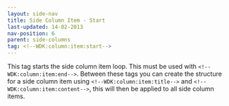 ```yaml
---
layout: side-nav
title: Side Column Item - Start
last-updated: 14-02-2013
nav-position: 6
parent: side-columns
tag: <!--WDK:column:item:start-->
---
```


This tag starts the side column item loop. This must be used with `<!--WDK:column:item:end-->`. Between these tags you can create the structure for a side column item using `<!--WDK:column:item:title-->` and `<!--WDK:column:item:content-->`, this will then be applied to all side column items.

